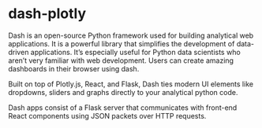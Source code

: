# dash-plotly
Dash is an open-source Python framework used for building analytical web applications. It is a powerful library that simplifies the development of data-driven applications. It’s especially useful for Python data scientists who aren’t very familiar with web development. Users can create amazing dashboards in their browser using dash.

Built on top of Plotly.js, React, and Flask, Dash ties modern UI elements like dropdowns, sliders and graphs directly to your analytical python code.

Dash apps consist of a Flask server that communicates with front-end React components using JSON packets over HTTP requests.

